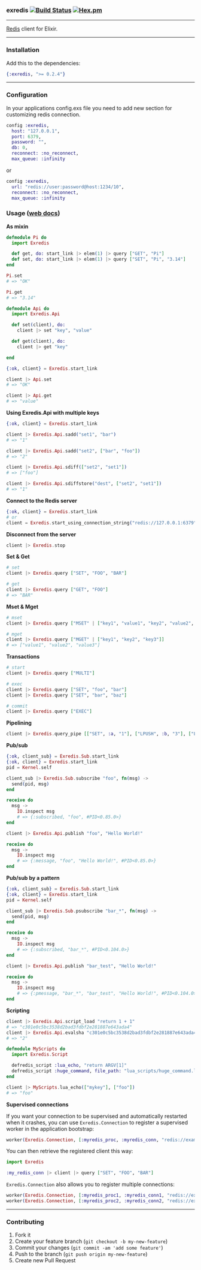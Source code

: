 ### exredis [![Build Status](https://img.shields.io/travis/artemeff/exredis.svg)](https://travis-ci.org/artemeff/exredis) [![Hex.pm](https://img.shields.io/hexpm/v/exredis.svg)](https://hex.pm/packages/exredis)

---

[Redis](http://redis.io) client for Elixir.

---

### Installation

Add this to the dependencies:

```elixir
{:exredis, ">= 0.2.4"}
```

---

### Configuration

In your applications config.exs file you need to add new section for customizing redis connection.

```elixir
config :exredis,
  host: "127.0.0.1",
  port: 6379,
  password: "",
  db: 0,
  reconnect: :no_reconnect,
  max_queue: :infinity
```

or

```elixir
config :exredis,
  url: "redis://user:password@host:1234/10",
  reconnect: :no_reconnect,
  max_queue: :infinity
```

### Usage ([web docs](http://hexdocs.pm/exredis/))

__As mixin__

```elixir
defmodule Pi do
  import Exredis

  def get, do: start_link |> elem(1) |> query ["GET", "Pi"]
  def set, do: start_link |> elem(1) |> query ["SET", "Pi", "3.14"]
end

Pi.set
# => "OK"

Pi.get
# => "3.14"
```

```elixir
defmodule Api do
  import Exredis.Api

  def set(client), do:
    client |> set "key", "value"

  def get(client), do:
    client |> get "key"

end

{:ok, client} = Exredis.start_link

client |> Api.set
# => "OK"

client |> Api.get
# => "value"
```

__Using Exredis.Api with multiple keys__

``` elixir
{:ok, client} = Exredis.start_link

client |> Exredis.Api.sadd("set1", "bar")
# => "1"

client |> Exredis.Api.sadd("set2", ["bar", "foo"])
# => "2"

client |> Exredis.Api.sdiff(["set2", "set1"])
# => ["foo"]

client |> Exredis.Api.sdiffstore("dest", ["set2", "set1"])
# => "1"
```

__Connect to the Redis server__

```elixir
{:ok, client} = Exredis.start_link
# or
client = Exredis.start_using_connection_string("redis://127.0.0.1:6379")
```

__Disconnect from the server__

```elixir
client |> Exredis.stop
```

__Set & Get__

```elixir
# set
client |> Exredis.query ["SET", "FOO", "BAR"]

# get
client |> Exredis.query ["GET", "FOO"]
# => "BAR"
```

__Mset & Mget__

```elixir
# mset
client |> Exredis.query ["MSET" | ["key1", "value1", "key2", "value2", "key3", "value3"]]

# mget
client |> Exredis.query ["MGET" | ["key1", "key2", "key3"]]
# => ["value1", "value2", "value3"]
```

__Transactions__

```elixir
# start
client |> Exredis.query ["MULTI"]

# exec
client |> Exredis.query ["SET", "foo", "bar"]
client |> Exredis.query ["SET", "bar", "baz"]

# commit
client |> Exredis.query ["EXEC"]
```

__Pipelining__

```elixir
client |> Exredis.query_pipe [["SET", :a, "1"], ["LPUSH", :b, "3"], ["LPUSH", :b, "2"]]
```

__Pub/sub__

```elixir
{:ok, client_sub} = Exredis.Sub.start_link
{:ok, client} = Exredis.start_link
pid = Kernel.self

client_sub |> Exredis.Sub.subscribe "foo", fn(msg) ->
  send(pid, msg)
end

receive do
  msg ->
    IO.inspect msg
    # => {:subscribed, "foo", #PID<0.85.0>}
end

client |> Exredis.Api.publish "foo", "Hello World!"

receive do
  msg ->
    IO.inspect msg
    # => {:message, "foo", "Hello World!", #PID<0.85.0>}
end
```

__Pub/sub by a pattern__

```elixir
{:ok, client_sub} = Exredis.Sub.start_link
{:ok, client} = Exredis.start_link
pid = Kernel.self

client_sub |> Exredis.Sub.psubscribe "bar_*", fn(msg) ->
  send(pid, msg)
end

receive do
  msg ->
    IO.inspect msg
    # => {:subscribed, "bar_*", #PID<0.104.0>}
end

client |> Exredis.Api.publish "bar_test", "Hello World!"

receive do
  msg ->
    IO.inspect msg
    # => {:pmessage, "bar_*", "bar_test", "Hello World!", #PID<0.104.0>}
end
```

__Scripting__

```elixir
client |> Exredis.Api.script_load "return 1 + 1"
# => "c301e0c5bc3538d2bad3fdbf2e281887e643ada4"
client |> Exredis.Api.evalsha "c301e0c5bc3538d2bad3fdbf2e281887e643ada4", 0, ["key1"], ["argv1"]
# => "2"

defmodule MyScripts do
  import Exredis.Script

  defredis_script :lua_echo, "return ARGV[1]"
  defredis_script :huge_command, file_path: "lua_scripts/huge_command.lua"
end

client |> MyScripts.lua_echo(["mykey"], ["foo"])
# => "foo"
```

__Supervised connections__

If you want your connection to be supervised and automatically restarted when it crashes, you can use `Exredis.Connection` to register a supervised worker in the application bootstrap:

```elixir
worker(Exredis.Connection, [:myredis_proc, :myredis_conn, "redis://example.com:6379/0"])
```

You can then retrieve the registered client this way:

```elixir
import Exredis

:my_redis_conn |> client |> query ["SET", "FOO", "BAR"]
```

`Exredis.Connection` also allows you to register multiple connections:

```elixir
worker(Exredis.Connection, [:myredis_proc1, :myredis_conn1, "redis://example.com:6379/0"], id: :my_worker1)
worker(Exredis.Connection, [:myredis_proc2, :myredis_conn2, "redis://example.io:6379/0"], id: :my_worker2)
```

---

### Contributing

1. Fork it
2. Create your feature branch (`git checkout -b my-new-feature`)
3. Commit your changes (`git commit -am 'add some feature'`)
4. Push to the branch (`git push origin my-new-feature`)
5. Create new Pull Request

